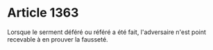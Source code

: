 # Article 1363

Lorsque le serment déféré ou référé a été fait, l'adversaire n'est point recevable à en prouver la fausseté.
